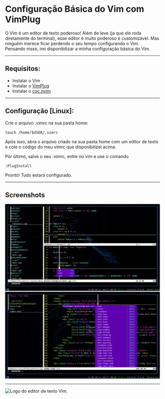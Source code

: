 <!DOCTYPE HTML>
<html>
    <body>
        <h1>Configuração Básica do Vim com VimPlug</h1>
        <p>O Vim é um editor de texto poderoso! Além de leve (ja que ele roda diretamente do 
        terminal), esse editor é muito poderoso e customizável. Mas ninguém merece ficar
        perdendo o seu tempo configurando o Vim. Pensando nisso, irei disponibilizar a minha
        configuração básica do Vim.</p>
        <hr/>    
        <h2>Requisitos:</h2>
        <ul>
            <li>Instalar o Vim</li>
            <li>Instalar o <a href="https://github.com/junegunn/vim-plug">VimPlug</a></li>
            <li>Instalar o <a href="https://github.com/neoclide/coc.nvim">coc.nvim</a></li>
        </ul>
        <hr/>    
        <h2>Configuração [Linux]:</h2>
        <p>Crie o arquivo .vimrc na sua pasta home: </p>
        <pre><code>touch /home/$USER/.vimrc</code></pre>
        <p>Após isso, abra o arquivo criado na sua pasta home com um editor de texto e
        cole o código do meu vimrc que disponibilizei acima.</p>
        <p>Por último, salve o seu .vimrc, entre no vim e use o comando <pre><code>:PlugInstall</code></pre></p>
        <p>Pronto! Tudo estará configurado.</p>
        <hr/>
        <h2>Screenshots</h2>
        <img src="Captura1.png" alt="Captura de tela do Vim 1">
        <img src="Captura2.png" alt="Captura de tela do Vim 2">
        <hr/>
        <img src="https://upload.wikimedia.org/wikipedia/commons/thumb/9/9f/Vimlogo.svg/1200px-Vimlogo.svg.png" alt="Logo do editor de texto Vim.">
    </body>
</html>
